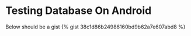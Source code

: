 ---
---

Testing Database On Android
===========================

Below should be a gist 
{% gist 38c1d86b24986160bd9b62a7e607abd8 %}

